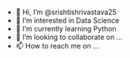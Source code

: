- 👋 Hi, I’m @srishtishrivastava25
- 👀 I’m interested in Data Science
- 🌱 I’m currently learning Python
- 💞️ I’m looking to collaborate on ...
- 📫 How to reach me on ...

<!---
srishtishrivastava25/srishtishrivastava25 is a ✨ special ✨ repository because its `README.md` (this file) appears on your GitHub profile.
You can click the Preview link to take a look at your changes.
--->
